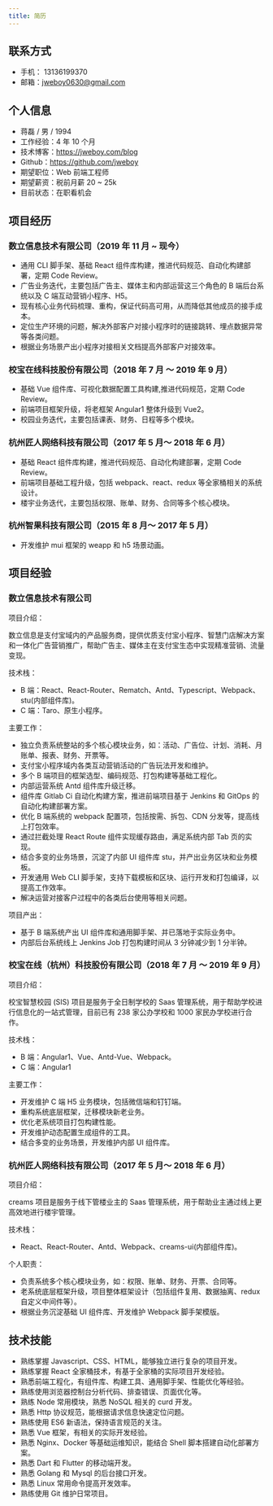 ```yaml
---
title: 简历
---
```


## 联系方式

- 手机： 13136199370
- 邮箱：jweboy0630@gmail.com

## 个人信息

- 蒋磊 / 男 / 1994
- 工作经验：4 年 10 个月
- 技术博客：https://jweboy.com/blog
- Github：https://github.com/jweboy
- 期望职位：Web 前端工程师
- 期望薪资：税前月薪 20 ~ 25k
- 目前状态：在职看机会

## 项目经历

### 数立信息技术有限公司（2019 年 11 月 ~ 现今）

- 通用 CLI 脚手架、基础 React 组件库构建，推进代码规范、自动化构建部署，定期 Code Review。
- 广告业务迭代，主要包括广告主、媒体主和内部运营这三个角色的 B 端后台系统以及 C 端互动营销小程序、H5。
- 现有核心业务代码梳理、重构，保证代码高可用，从而降低其他成员的接手成本。
- 定位生产环境的问题，解决外部客户对接小程序时的链接跳转、埋点数据异常等各类问题。
- 根据业务场景产出小程序对接相关文档提高外部客户对接效率。

### 校宝在线科技股份有限公司（2018 年 7 月 〜 2019 年 9 月）

- 基础 Vue 组件库、可视化数据配置工具构建,推进代码规范，定期 Code Review。
- 前端项目框架升级，将老框架 Angular1 整体升级到 Vue2。
- 校园业务迭代，主要包括课表、财务、日程等多个模块。

### 杭州匠人网络科技有限公司（2017 年 5 月〜 2018 年 6 月）

- 基础 React 组件库构建，推进代码规范、自动化构建部署，定期 Code Review。
- 前端项目基础工程升级，包括 webpack、react、redux 等全家桶相关的系统设计。
- 楼宇业务迭代，主要包括权限、账单、财务、合同等多个核心模块。

### 杭州智果科技有限公司（2015 年 8 月〜 2017 年 5 月）

- 开发维护 mui 框架的 weapp 和 h5 场景动画。

## 项目经验

### 数立信息技术有限公司

项目介绍：

数立信息是支付宝域内的产品服务商，提供优质支付宝小程序、智慧门店解决方案和一体化广告营销推广，帮助广告主、媒体主在支付宝生态中实现精准营销、流量变现。

技术栈：

- B 端：React、React-Router、Rematch、Antd、Typescript、Webpack、stu(内部组件库)。
- C 端：Taro、原生小程序。

主要工作：

- 独立负责系统整站的多个核心模块业务，如：活动、广告位、计划、消耗、月账单、报表、财务、开票等。
- 支付宝小程序域内各类互动营销活动的广告玩法开发和维护。
- 多个 B 端项目的框架选型、编码规范、打包构建等基础工程化。
- 内部运营系统 Antd 组件库升级迁移。
- 组件库 Gitlab Ci 自动化构建方案，推进前端项目基于 Jenkins 和 GitOps 的自动化构建部署方案。
- 优化 B 端系统的 webpack 配置项，包括按需、拆包、CDN 分发等，提高线上打包效率。
- 通过拦截处理 React Route 组件实现缓存路由，满足系统内部 Tab 页的实现。
- 结合多变的业务场景，沉淀了内部 UI 组件库 stu，并产出业务区块和业务模板。
- 开发通用 Web CLI 脚手架，支持下载模板和区块、运行开发和打包编译，以提高工作效率。
- 解决运营对接客户过程中的各类后台使用等相关问题。

项目产出：

- 基于 B 端系统产出 UI 组件库和通用脚手架、并已落地于实际业务中。
- 内部后台系统线上 Jenkins Job 打包构建时间从 3 分钟减少到 1 分半钟。

### 校宝在线（杭州）科技股份有限公司（2018 年 7 月 〜 2019 年 9 月）

项目介绍：

校宝智慧校园 (SIS) 项目是服务于全日制学校的 Saas 管理系统，用于帮助学校进行信息化的一站式管理，目前已有 238 家公办学校和 1000 家⺠办学校进行合作。

技术栈：

- B 端：Angular1、Vue、Antd-Vue、Webpack。
- C 端：Angular1

主要工作：

- 开发维护 C 端 H5 业务模块，包括微信端和钉钉端。
- 重构系统底层框架，迁移模块新老业务。
- 优化老系统项目打包构建性能。
- 开发维护动态配置生成组件的工具。
- 结合多变的业务场景，开发维护内部 UI 组件库。

### 杭州匠人网络科技有限公司（2017 年 5 月〜 2018 年 6 月）

项目介绍：

creams 项目是服务于线下管楼业主的 Saas 管理系统，用于帮助业主通过线上更高效地进行楼宇管理。

技术栈：

- React、React-Router、Antd、Webpack、creams-ui(内部组件库)。

个人职责：

- 负责系统多个核心模块业务，如：权限、账单、财务、开票、合同等。
- 老系统底层框架升级，项目整体框架设计（包括组件复用、数据抽离、redux 自定义中间件等）。
- 根据业务沉淀基础 UI 组件库、开发维护 Webpack 脚手架模版。

## 技术技能

- 熟练掌握 Javascript、CSS、HTML，能够独立进行复杂的项目开发。
- 熟练掌握 React 全家桶技术，有基于全家桶的实际项目开发经验。
- 熟悉前端工程化，有组件库、构建工具、通用脚手架、性能优化等经验。
- 熟练使用浏览器控制台分析代码、排查错误、⻚面优化等。
- 熟练 Node 常用模块，熟悉 NoSQL 相关的 curd 开发。
- 熟悉 Http 协议规范，能根据请求信息快速定位问题。
- 熟练使用 ES6 新语法，保持语言规范的关注。
- 熟悉 Vue 框架，有相关的实际开发经验。
- 熟悉 Nginx、Docker 等基础运维知识，能结合 Shell 脚本搭建自动化部署方案。
- 熟悉 Dart 和 Flutter 的移动端开发。
- 熟悉 Golang 和 Mysql 的后台接口开发。
- 熟悉 Linux 常用命令提高开发效率。
- 熟练使用 Git 维护日常项目。
